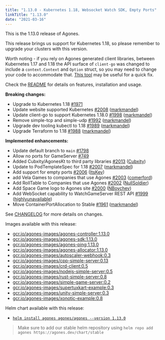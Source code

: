 ```yaml
---
title: "1.13.0 - Kubernetes 1.18, Websocket Watch SDK, Empty Ports"
linkTitle: "1.13.0"
date: "2021-03-16"
---
```


This is the 1.13.0 release of Agones.

This release brings us support for Kubernetes 1.18, so please remember to upgrade your clusters with this version.

Worth noting - if you rely on Agones generated client libraries, between Kubernetes 1.17 and 1.18 the API surface of
`client-go` was changed to include a `context.Context` and `Option` struct, so you may need to change your code to
accommodate that. [This tool](https://github.com/kubernetes-sigs/clientgofix) may be useful for a quick fix.

Check the <a href="https://github.com/googleforgames/agones/tree/release-1.13.0">README</a> for details on features, installation and usage.

**Breaking changes:**

- Upgrade to Kubernetes 1.18 [\#1971](https://github.com/googleforgames/agones/issues/1971)
- Update website supported Kubernetes [\#2008](https://github.com/googleforgames/agones/pull/2008) ([markmandel](https://github.com/markmandel))
- Update client-go to support Kubernetes 1.18.0  [\#1998](https://github.com/googleforgames/agones/pull/1998) ([markmandel](https://github.com/markmandel))
- Remove simple-tcp and simple-udp [\#1992](https://github.com/googleforgames/agones/pull/1992) ([markmandel](https://github.com/markmandel))
- Upgrade dev tooling kubectl to 1.18 [\#1989](https://github.com/googleforgames/agones/pull/1989) ([markmandel](https://github.com/markmandel))
- Upgrade Terraform to 1.18 [\#1988](https://github.com/googleforgames/agones/pull/1988) ([markmandel](https://github.com/markmandel))

**Implemented enhancements:**

- Update default branch to `main` [\#1798](https://github.com/googleforgames/agones/issues/1798)
- Allow no ports for GameServer [\#749](https://github.com/googleforgames/agones/issues/749)
- Added Cubxity/AgonesKt to third party libraries [\#2013](https://github.com/googleforgames/agones/pull/2013) ([Cubxity](https://github.com/Cubxity))
- Update to PodTemplateSpec for 1.18 [\#2007](https://github.com/googleforgames/agones/pull/2007) ([markmandel](https://github.com/markmandel))
- Add support for empty ports [\#2006](https://github.com/googleforgames/agones/pull/2006) ([ItsKev](https://github.com/ItsKev))
- add Vela Games to companies that use Agones [\#2003](https://github.com/googleforgames/agones/pull/2003) ([comerford](https://github.com/comerford))
- Add RollTable to Companies that use Agones [\#2002](https://github.com/googleforgames/agones/pull/2002) ([NullSoldier](https://github.com/NullSoldier))
- Add Space Game logo to Agones site [\#2000](https://github.com/googleforgames/agones/pull/2000) ([NBoychev](https://github.com/NBoychev))
- Add WebSocket capability to WatchGameServer REST API [\#1999](https://github.com/googleforgames/agones/pull/1999) ([highlyunavailable](https://github.com/highlyunavailable))
- Move ContainerPortAllocation to Stable [\#1961](https://github.com/googleforgames/agones/pull/1961) ([markmandel](https://github.com/markmandel))

See <a href="https://github.com/googleforgames/agones/blob/release-1.13.0/CHANGELOG.md">CHANGELOG</a> for more details on changes.

Images available with this release:

- [gcr.io/agones-images/agones-controller:1.13.0](https://gcr.io/agones-images/agones-controller:1.13.0)
- [gcr.io/agones-images/agones-sdk:1.13.0](https://gcr.io/agones-images/agones-sdk:1.13.0)
- [gcr.io/agones-images/agones-ping:1.13.0](https://gcr.io/agones-images/agones-ping:1.13.0)
- [gcr.io/agones-images/agones-allocator:1.13.0](https://gcr.io/agones-images/agones-allocator:1.13.0)
- [gcr.io/agones-images/autoscaler-webhook:0.3](https://gcr.io/agones-images/autoscaler-webhook:0.3)
- [gcr.io/agones-images/cpp-simple-server:0.13](https://gcr.io/agones-images/cpp-simple-server:0.13)
- [gcr.io/agones-images/crd-client:0.5](https://gcr.io/agones-images/crd-client:0.5)
- [gcr.io/agones-images/nodejs-simple-server:0.5](https://gcr.io/agones-images/nodejs-simple-server:0.5)
- [gcr.io/agones-images/rust-simple-server:0.8](https://gcr.io/agones-images/rust-simple-server:0.8)
- [gcr.io/agones-images/simple-game-server:0.2](https://gcr.io/agones-images/simple-game-server:0.2)
- [gcr.io/agones-images/supertuxkart-example:0.3](https://gcr.io/agones-images/supertuxkart-example:0.3)
- [gcr.io/agones-images/unity-simple-server:0.3](https://gcr.io/agones-images/unity-simple-server:0.3)
- [gcr.io/agones-images/xonotic-example:0.8](https://gcr.io/agones-images/xonotic-example:0.8)

Helm chart available with this release:

- <a href="https://agones.dev/chart/stable/agones-1.13.0.tgz">
  <code>helm install agones agones/agones --version 1.13.0</code></a>

> Make sure to add our stable helm repository using `helm repo add agones https://agones.dev/chart/stable`
